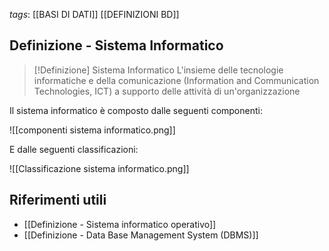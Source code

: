 *tags*: [[BASI DI DATI]] [[DEFINIZIONI BD]]

## Definizione - Sistema Informatico

>[!Definizione] Sistema Informatico
>L'insieme delle tecnologie informatiche e della comunicazione (Information and Communication Technologies, ICT) a supporto delle attività di un'organizzazione 

Il sistema informatico è composto dalle seguenti componenti:

![[componenti sistema informatico.png]]

E dalle seguenti classificazioni:

![[Classificazione sistema informatico.png]]

## Riferimenti utili

* [[Definizione - Sistema informatico operativo]]
* [[Definizione - Data Base Management System (DBMS)]]